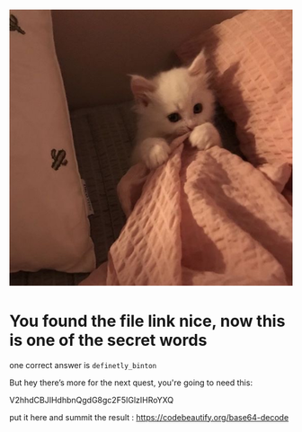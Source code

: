 <h1 align="center"><img src="nervous.jpg"/></h1>

# You found the file link nice, now this is one of the secret words

one correct answer is  `definetly_binton`

But hey there’s more for the next quest, you're going to need this:

V2hhdCBJIHdhbnQgdG8gc2F5IGlzIHRoYXQ

put it here and summit the result :
<https://codebeautify.org/base64-decode>
